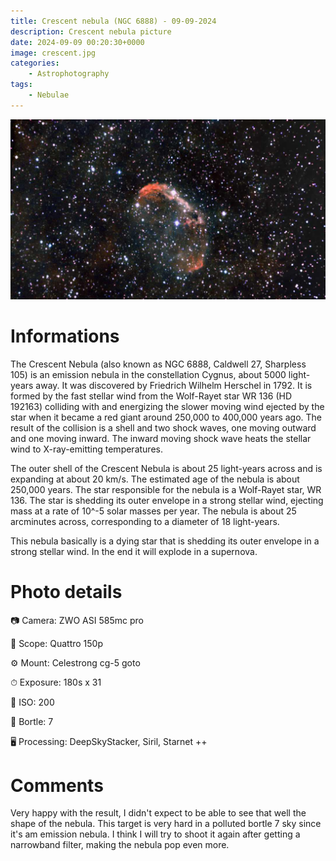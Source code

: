 ```yaml
---
title: Crescent nebula (NGC 6888) - 09-09-2024
description: Crescent nebula picture
date: 2024-09-09 00:20:30+0000
image: crescent.jpg
categories:
    - Astrophotography
tags:
    - Nebulae
---
```


![crescent picture](crescent.jpg)

# Informations

The Crescent Nebula (also known as NGC 6888, Caldwell 27, Sharpless 105) is an emission nebula in the constellation Cygnus, about 5000 light-years away. It was discovered by Friedrich Wilhelm Herschel in 1792. It is formed by the fast stellar wind from the Wolf-Rayet star WR 136 (HD 192163) colliding with and energizing the slower moving wind ejected by the star when it became a red giant around 250,000 to 400,000 years ago. The result of the collision is a shell and two shock waves, one moving outward and one moving inward. The inward moving shock wave heats the stellar wind to X-ray-emitting temperatures.

The outer shell of the Crescent Nebula is about 25 light-years across and is expanding at about 20 km/s. The estimated age of the nebula is about 250,000 years. The star responsible for the nebula is a Wolf-Rayet star, WR 136. The star is shedding its outer envelope in a strong stellar wind, ejecting mass at a rate of 10^-5 solar masses per year. The nebula is about 25 arcminutes across, corresponding to a diameter of 18 light-years.

This nebula basically is a dying star that is shedding its outer envelope in a strong stellar wind. In the end it will explode in a supernova.

# Photo details

📷 Camera: ZWO ASI 585mc pro

🔭 Scope: Quattro 150p

⚙️ Mount: Celestrong cg-5 goto

⏱ Exposure: 180s x 31

🌌 ISO: 200

🌇 Bortle: 7

🖥 Processing: DeepSkyStacker, Siril, Starnet ++

# Comments

Very happy with the result, I didn't expect to be able to see that well the shape of the nebula. This target is very hard in a polluted bortle 7 sky since it's am emission nebula. I think I will try to shoot it again after getting a narrowband filter, making the nebula pop even more.

